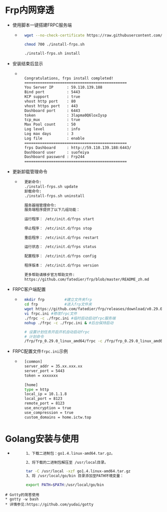 # Frp内网穿透
* 使用脚本一键搭建FRPC服务端
    * ```bash
        wget --no-check-certificate https://raw.githubusercontent.com/clangcn/onekey-install-shell/master/frps/install-frps.sh -O ./install-frps.sh

        chmod 700 ./install-frps.sh

        ./install-frps.sh install
        ```

* 安装结束后显示
    * ```bash

        Congratulations, frps install completed!
        ==============================================
        You Server IP      : 59.110.139.188
        Bind port          : 5443
        KCP support        : true
        vhost http port    : 80
        vhost https port   : 443
        Dashboard port     : 6443
        token              : 3lapma0Q6loxIysp
        tcp_mux            : true
        Max Pool count     : 50
        Log level          : info
        Log max days       : 3
        Log file           : enable
        ==============================================
        frps Dashboard     : http://59.110.139.188:6443/
        Dashboard user     : suofeiya
        Dashboard password : Frp244
        ==============================================
        ```


* 更新卸载管理命令
    * ```bash
        更新命令:
        ./install-frps.sh update
        卸载命令:
        ./install-frps.sh uninstall
        
        服务器端管理命令:
        服务端程序提供了以下几组功能：
    
        运行程序： /etc/init.d/frps start   
    
        停止程序： /etc/init.d/frps stop
    
        重启程序： /etc/init.d/frps restart
    
        运行状态： /etc/init.d/frps status
    
        配置程序： /etc/init.d/frps config
    
        程序版本： /etc/init.d/frps version
    
        更多帮助请移步官方帮助文件:
        https://github.com/fatedier/frp/blob/master/README_zh.md
        ```

* FRPC客户端配置
    * ```bash
        mkdir frp         #建立文件夹frp
        cd frp            #进入frp文件夹
        wget https://github.com/fatedier/frp/releases/download/v0.29.0/frp_0.29.0_linux_amd64.tar.gz    #下载frp
        vi frpc.ini #修改frpc文件
        ./frpc -c ./frpc.ini #临时启动启动frpc服务端
        nohup ./frpc -c ./frpc.ini & #后台保持启动

        # 设置计划任务开启开机自动启动frpc
        # 计划命令
        /frp/frp_0.29.0_linux_amd64/frpc -c /frp/frp_0.29.0_linux_amd64/frpc.ini
        ```



* FRPC配置文件`frpc.ini`示例
    * ```bash
        [common]
        server_addr = 35.xx.xxx.xx
        server_port = 5443
        token = xxxxxxx
    
        [home]
        type = http 
        local_ip = 10.1.1.8
        local_port = 8123 
        remote_port = 8123 
        use_encryption = true 
        use_compression = true
        custom_domains = home.ictw.top 
        ```



# Golang安装与使用
* ```bash
        1、下载二进制包：go1.4.linux-amd64.tar.gz。

        2、将下载的二进制包解压至 /usr/local目录。

        tar -C /usr/local -xzf go1.4.linux-amd64.tar.gz
        3、将 /usr/local/go/bin 目录添加至PATH环境变量：

        export PATH=$PATH:/usr/local/go/bin
    ```
```
# Gotty的简答使用
* gotty -w bash
* 详情参见:https://github.com/yudai/gotty
```